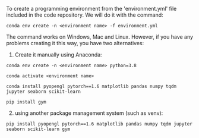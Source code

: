 To create a programming environment from the 'environment.yml' file included in the code repository. We will do it with the command:

`conda env create -n <environment name> -f environment.yml`

The command works on Windows, Mac and Linux. However, if you have any problems creating it this way, you have two alternatives:

1) Create it manually using Anaconda:

`conda env create -n <environment name> python=3.8`

`conda activate <environment name>`

`conda install pyopengl pytorch==1.6 matplotlib pandas numpy tqdm jupyter seaborn scikit-learn`

`pip install gym`

2) using another package management system (such as venv):

`pip install pyopengl pytorch==1.6 matplotlib pandas numpy tqdm jupyter seaborn scikit-learn gym`
